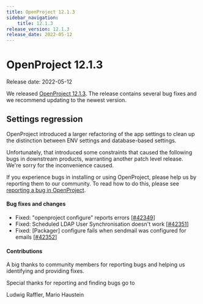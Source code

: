```yaml
---
title: OpenProject 12.1.3
sidebar_navigation:
    title: 12.1.3
release_version: 12.1.3
release_date: 2022-05-12
---
```


# OpenProject 12.1.3

Release date: 2022-05-12

We released [OpenProject 12.1.3](https://community.openproject.com/versions/1550).
The release contains several bug fixes and we recommend updating to the newest version.

## Settings regression

OpenProject introduced a larger refactoring of the app settings to clean up
the distinction between ENV settings and database-based settings.

Unfortunately, that introduced some constraints that caused the following bugs in downstream products,
warranting another patch level release. We're sorry for the inconvenience caused.

If you experience bugs in installing or using OpenProject, please help us by reporting them to our community.
To read how to do this, please see [reporting a bug in OpenProject](https://www.openproject.org/docs/development/report-a-bug/).

<!--more-->
#### Bug fixes and changes

- Fixed: "openproject configure" reports errors \[[#42349](https://community.openproject.com/wp/42349)\]
- Fixed: Scheduled LDAP User Synchronisation doesn't work \[[#42351](https://community.openproject.com/wp/42351)\]
- Fixed: [Packager] configure fails when sendmail was configured for emails \[[#42352](https://community.openproject.com/wp/42352)\]

#### Contributions
A big thanks to community members for reporting bugs and helping us identifying and providing fixes.

Special thanks for reporting and finding bugs go to

Ludwig Raffler, Mario Haustein
